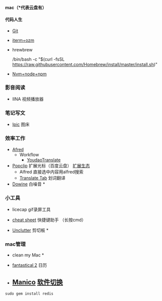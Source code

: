 #### mac（*代表云盘有）

#### 代码人生

- [Git](https://www.jianshu.com/p/7edb6b838a2e)

- [iterm+ozm](https://www.jianshu.com/p/9c3439cc3bdb)

- hrewbrew

  /bin/bash -c "$(curl -fsSL https://raw.githubusercontent.com/Homebrew/install/master/install.sh)"  

- [Nvm+node+npm](https://www.jianshu.com/p/a3f8778bc0a1)

### 影音阅读

- IINA 视频播放器 

### 笔记写文

- [Ipic](https://sspai.com/post/36275)  图床

### 效率工作

- [Afred](https://macstore.info/a/alfred-4.html)
  - Workflow
    - [YoudaoTranslate](https://www.jianshu.com/p/a048a72f87a9)
- [Popclip](http://soft.macx.cn/4739.htm)    扩展光标（百度云盘）  [扩展生态](https://pilotmoon.com/popclip/extensions/)
  - Alfred  直接选中内容用alfred搜索
  - [Translate Tab](https://pilotmoon.com/popclip/extensions/page/TranslateTab) 划词翻译
- [Dowine](https://www.zhinin.com/noizio-mac.html)  白噪音 *

### 小工具

- licecap  gif录屏工具

- [cheat sheet](https://jingyan.baidu.com/article/ed2a5d1f74c59409f6be1734.html)  快捷键助手  （长按cmd）

- [Unclutter](http://soft.macx.cn/5260.htm)  剪切板 *

  

### mac管理

- clean my Mac *

- [fantastical 2](http://www.pc6.com/mac/111447.html)  日历

- ## [Manico](http://www.pc6.com/mac/111624.html)   [软件切换](https://www.cntofu.com/book/105/software/mac/softwares/manico.md)



```
sudo gem install redis
```


